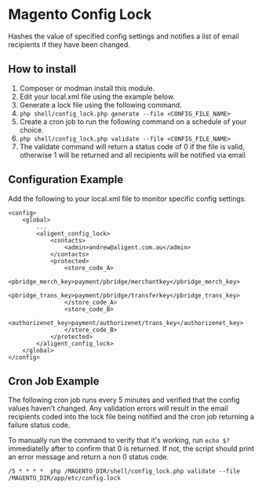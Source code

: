 Magento Config Lock
===================

Hashes the value of specified config settings and notifies a list of email recipients if they have been changed.

How to install
--------------

1. Composer or modman install this module.
2. Edit your local.xml file using the example below.
3. Generate a lock file using the following command.
  1. `php shell/config_lock.php generate --file <CONFIG_FILE_NAME>`
4. Create a cron job to run the following command on a schedule of your choice.
  1. `php shell/config_lock.php validate --file <CONFIG_FILE_NAME>`
  2. The validate command will return a status code of 0 if the file is valid, otherwise 1 will be returned and all recipients will be notified via email

Configuration Example
---------------------

Add the following to your local.xml file to monitor specific config settings.

```
<config>
    <global>
        ...
        <aligent_config_lock>
            <contacts>
                <admin>andrew@aligent.com.au</admin>
            </contacts>
            <protected>
                <store_code_A>
                    <pbridge_merch_key>payment/pbridge/merchantkey</pbridge_merch_key>
                    <pbridge_trans_key>payment/pbridge/transferkey</pbridge_trans_key>
                </store_code_A>
                <store_code_B>
                    <authorizenet_key>payment/authorizenet/trans_key</authorizenet_key>
                </store_code_B>
            </protected>
        </aligent_config_lock>
    </global>
</config>
```

Cron Job Example
----------------

The following cron job runs every 5 minutes and verified that the config values haven't changed.
Any validation errors will result in the email recipients coded into the lock file being notified and the cron job returning a failure status code.

To manually run the command to verify that it's working, run `echo $?` immediatelly after to confirm that 0 is returned.  If not, the script should print an error message and return a non 0 status code.

`/5 * * * *  php /MAGENTO_DIR/shell/config_lock.php validate --file /MAGENTO_DIR/app/etc/config.lock`

